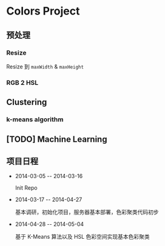 # Colors Project

## 预处理

### Resize

Resize 到 `maxWidth` & `maxHeight`

### RGB 2 HSL

## Clustering

### k-means algorithm

## [TODO] Machine Learning

## 项目日程

- 2014-03-05 -- 2014-03-16

    Init Repo

- 2014-03-17 -- 2014-04-27

    基本调研，初始化项目，服务器基本部署，色彩聚类代码初步

- 2014-04-28 -- 2014-05-04

    基于 K-Means 算法以及 HSL 色彩空间实现基本色彩聚类
